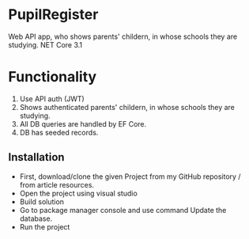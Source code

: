 # PupilRegister
Web API app, who shows parents' childern, in whose schools they are studying. NET Core 3.1
# Functionality
1. Use API auth (JWT)
2. Shows authenticated parents' childern, in whose schools they are studying.
3. All DB queries are handled by EF Core.
4. DB has seeded records.
## Installation
* First, download/clone the given Project from my GitHub repository / from article resources.
* Open the project using visual studio
* Build solution
* Go to package manager console and use command Update the database.
* Run the project
